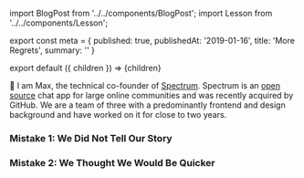 import BlogPost from '../../components/BlogPost';
import Lesson from '../../components/Lesson';

export const meta = {
  published: true,
  publishedAt: '2019-01-16',
  title: 'More Regrets',
  summary: ''
}

export default ({ children }) => <BlogPost meta={meta}>{children}</BlogPost>

👋 I am Max, the technical co-founder of [Spectrum](https://spectrum.chat). Spectrum is an [open source](https://github.com/withspectrum/spectrum) chat app for large online communities and was recently acquired by GitHub. We are a team of three with a predominantly frontend and design background and have worked on it for close to two years.

### Mistake 1: We Did Not Tell Our Story

### Mistake 2: We Thought We Would Be Quicker